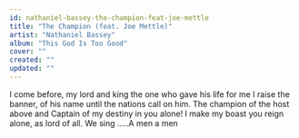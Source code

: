 ```yaml
---
id: nathaniel-bassey-the-champion-feat-joe-mettle
title: "The Champion (feat. Joe Mettle)"
artist: "Nathaniel Bassey"
album: "This God Is Too Good"
cover: ""
created: ""
updated: ""
---
```


I come before, my lord and king
the one who gave his life for me
I raise the banner, of his name
until the nations call on him.
The champion of the host above
and Captain of my destiny
in you alone!
I make my boast
you reign alone, as lord of all.
We sing .....A men a men